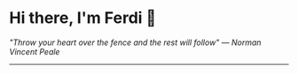 <h1>Hi there, I'm Ferdi 👋</h1>

<p><em>
  "Throw your heart over the fence and the rest will follow" — Norman Vincent Peale
</em></p>

---
